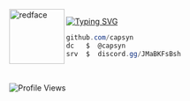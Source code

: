 <img src="https://wallpapers.com/images/hd/smug-face-red-pfp-5me3zp7vojc4ydjg.jpg" width="100px" alt="redface" align="left">

[![Typing SVG](https://readme-typing-svg.herokuapp.com?font=Roboto+Mono&color=007AFF&size=24&lines=capsyn.io+%7C+syn)](https://git.io/typing-svg)

```csharp
github.com/capsyn
dc   $  @capsyn
srv  $  discord.gg/JMaBKFsBsh
```
&zwnj; 
&zwnj; 

<p align="left">
  <img src="https://komarev.com/ghpvc/?username=capsyn&label=Profile%20views&color=blue&style=flat" alt="Profile Views" />
</p>
